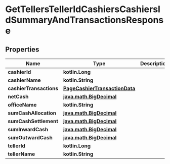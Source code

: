 
# GetTellersTellerIdCashiersCashiersIdSummaryAndTransactionsResponse

## Properties
| Name | Type | Description | Notes |
| ------------ | ------------- | ------------- | ------------- |
| **cashierId** | **kotlin.Long** |  |  [optional] |
| **cashierName** | **kotlin.String** |  |  [optional] |
| **cashierTransactions** | [**PageCashierTransactionData**](PageCashierTransactionData.md) |  |  [optional] |
| **netCash** | [**java.math.BigDecimal**](java.math.BigDecimal.md) |  |  [optional] |
| **officeName** | **kotlin.String** |  |  [optional] |
| **sumCashAllocation** | [**java.math.BigDecimal**](java.math.BigDecimal.md) |  |  [optional] |
| **sumCashSettlement** | [**java.math.BigDecimal**](java.math.BigDecimal.md) |  |  [optional] |
| **sumInwardCash** | [**java.math.BigDecimal**](java.math.BigDecimal.md) |  |  [optional] |
| **sumOutwardCash** | [**java.math.BigDecimal**](java.math.BigDecimal.md) |  |  [optional] |
| **tellerId** | **kotlin.Long** |  |  [optional] |
| **tellerName** | **kotlin.String** |  |  [optional] |



